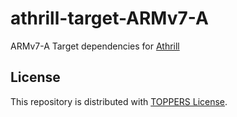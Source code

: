 # athrill-target-ARMv7-A

ARMv7-A Target dependencies for [Athrill](https://github.com/toppers/athrill)

## License

This repository is distributed with [TOPPERS License](https://toppers.jp/en/license.html).


